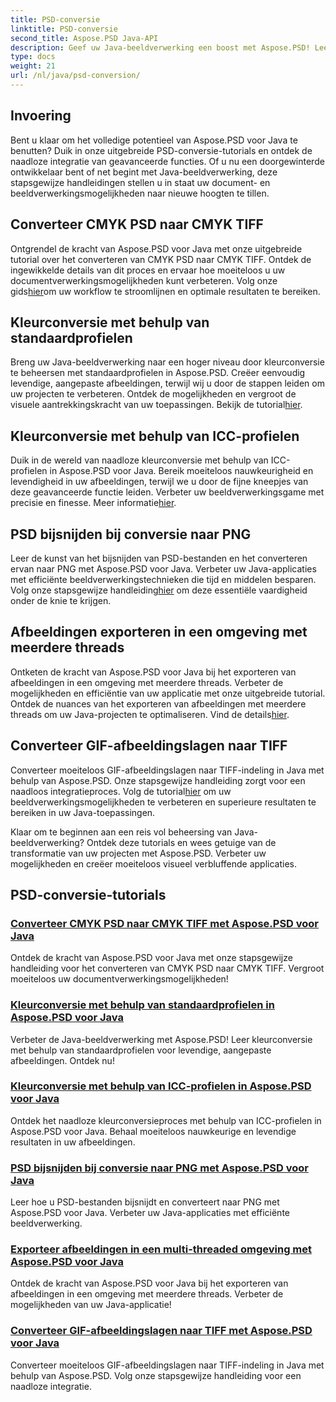 ```yaml
---
title: PSD-conversie
linktitle: PSD-conversie
second_title: Aspose.PSD Java-API
description: Geef uw Java-beeldverwerking een boost met Aspose.PSD! Leer CMYK PSD naar CMYK TIFF converteren, kleurconversie beheersen, PSD-bestanden bijsnijden en meer.
type: docs
weight: 21
url: /nl/java/psd-conversion/
---
```

## Invoering

Bent u klaar om het volledige potentieel van Aspose.PSD voor Java te benutten? Duik in onze uitgebreide PSD-conversie-tutorials en ontdek de naadloze integratie van geavanceerde functies. Of u nu een doorgewinterde ontwikkelaar bent of net begint met Java-beeldverwerking, deze stapsgewijze handleidingen stellen u in staat uw document- en beeldverwerkingsmogelijkheden naar nieuwe hoogten te tillen.

## Converteer CMYK PSD naar CMYK TIFF
 Ontgrendel de kracht van Aspose.PSD voor Java met onze uitgebreide tutorial over het converteren van CMYK PSD naar CMYK TIFF. Ontdek de ingewikkelde details van dit proces en ervaar hoe moeiteloos u uw documentverwerkingsmogelijkheden kunt verbeteren. Volg onze gids[hier](./cmyk-psd-to-cmyk-tiff/)om uw workflow te stroomlijnen en optimale resultaten te bereiken.

## Kleurconversie met behulp van standaardprofielen
 Breng uw Java-beeldverwerking naar een hoger niveau door kleurconversie te beheersen met standaardprofielen in Aspose.PSD. Creëer eenvoudig levendige, aangepaste afbeeldingen, terwijl wij u door de stappen leiden om uw projecten te verbeteren. Ontdek de mogelijkheden en vergroot de visuele aantrekkingskracht van uw toepassingen. Bekijk de tutorial[hier](./color-conversion-default-profiles/).

## Kleurconversie met behulp van ICC-profielen
 Duik in de wereld van naadloze kleurconversie met behulp van ICC-profielen in Aspose.PSD voor Java. Bereik moeiteloos nauwkeurigheid en levendigheid in uw afbeeldingen, terwijl we u door de fijne kneepjes van deze geavanceerde functie leiden. Verbeter uw beeldverwerkingsgame met precisie en finesse. Meer informatie[hier](./color-conversion-icc-profiles/).

## PSD bijsnijden bij conversie naar PNG
Leer de kunst van het bijsnijden van PSD-bestanden en het converteren ervan naar PNG met Aspose.PSD voor Java. Verbeter uw Java-applicaties met efficiënte beeldverwerkingstechnieken die tijd en middelen besparen. Volg onze stapsgewijze handleiding[hier](./cropping-psd-converting-png/) om deze essentiële vaardigheid onder de knie te krijgen.

## Afbeeldingen exporteren in een omgeving met meerdere threads
 Ontketen de kracht van Aspose.PSD voor Java bij het exporteren van afbeeldingen in een omgeving met meerdere threads. Verbeter de mogelijkheden en efficiëntie van uw applicatie met onze uitgebreide tutorial. Ontdek de nuances van het exporteren van afbeeldingen met meerdere threads om uw Java-projecten te optimaliseren. Vind de details[hier](./export-images-multi-thread/).

## Converteer GIF-afbeeldingslagen naar TIFF
 Converteer moeiteloos GIF-afbeeldingslagen naar TIFF-indeling in Java met behulp van Aspose.PSD. Onze stapsgewijze handleiding zorgt voor een naadloos integratieproces. Volg de tutorial[hier](./gif-image-layers-to-tiff/) om uw beeldverwerkingsmogelijkheden te verbeteren en superieure resultaten te bereiken in uw Java-toepassingen.

Klaar om te beginnen aan een reis vol beheersing van Java-beeldverwerking? Ontdek deze tutorials en wees getuige van de transformatie van uw projecten met Aspose.PSD. Verbeter uw mogelijkheden en creëer moeiteloos visueel verbluffende applicaties. 
## PSD-conversie-tutorials
### [Converteer CMYK PSD naar CMYK TIFF met Aspose.PSD voor Java](./cmyk-psd-to-cmyk-tiff/)
Ontdek de kracht van Aspose.PSD voor Java met onze stapsgewijze handleiding voor het converteren van CMYK PSD naar CMYK TIFF. Vergroot moeiteloos uw documentverwerkingsmogelijkheden!
### [Kleurconversie met behulp van standaardprofielen in Aspose.PSD voor Java](./color-conversion-default-profiles/)
Verbeter de Java-beeldverwerking met Aspose.PSD! Leer kleurconversie met behulp van standaardprofielen voor levendige, aangepaste afbeeldingen. Ontdek nu!
### [Kleurconversie met behulp van ICC-profielen in Aspose.PSD voor Java](./color-conversion-icc-profiles/)
Ontdek het naadloze kleurconversieproces met behulp van ICC-profielen in Aspose.PSD voor Java. Behaal moeiteloos nauwkeurige en levendige resultaten in uw afbeeldingen.
### [PSD bijsnijden bij conversie naar PNG met Aspose.PSD voor Java](./cropping-psd-converting-png/)
Leer hoe u PSD-bestanden bijsnijdt en converteert naar PNG met Aspose.PSD voor Java. Verbeter uw Java-applicaties met efficiënte beeldverwerking.
### [Exporteer afbeeldingen in een multi-threaded omgeving met Aspose.PSD voor Java](./export-images-multi-thread/)
Ontdek de kracht van Aspose.PSD voor Java bij het exporteren van afbeeldingen in een omgeving met meerdere threads. Verbeter de mogelijkheden van uw Java-applicatie!
### [Converteer GIF-afbeeldingslagen naar TIFF met Aspose.PSD voor Java](./gif-image-layers-to-tiff/)
Converteer moeiteloos GIF-afbeeldingslagen naar TIFF-indeling in Java met behulp van Aspose.PSD. Volg onze stapsgewijze handleiding voor een naadloze integratie.